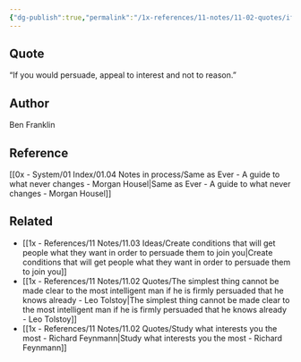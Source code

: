 ```yaml
---
{"dg-publish":true,"permalink":"/1x-references/11-notes/11-02-quotes/if-you-would-persuade-appeal-to-interest-and-not-to-reason-ben-franklin/","title":"If you would persuade, appeal to interest and not to reason - Ben Franklin","created":"2025-07-08T19:02:02.649+03:00","updated":"2025-07-08T20:11:18.639+03:00"}
---
```



## Quote
“If you would persuade, appeal to interest and not to reason.”

## Author
Ben Franklin

## Reference
[[0x - System/01 Index/01.04 Notes in process/Same as Ever - A guide to what never changes - Morgan Housel\|Same as Ever - A guide to what never changes - Morgan Housel]]

## Related
- [[1x - References/11 Notes/11.03 Ideas/Create conditions that will get people what they want in order to persuade them to join you\|Create conditions that will get people what they want in order to persuade them to join you]]
- [[1x - References/11 Notes/11.02 Quotes/The simplest thing cannot be made clear to the most intelligent man if he is firmly persuaded that he knows already - Leo Tolstoy\|The simplest thing cannot be made clear to the most intelligent man if he is firmly persuaded that he knows already - Leo Tolstoy]]
- [[1x - References/11 Notes/11.02 Quotes/Study what interests you the most - Richard Feynmann\|Study what interests you the most - Richard Feynmann]]